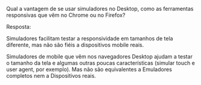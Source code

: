Qual a vantagem de se usar simuladores no Desktop, como as ferramentas responsivas que vêm no Chrome ou no Firefox?

Resposta:

Simuladores facilitam testar a responsividade em tamanhos de tela diferente, mas não são fiéis a dispositivos mobile reais.

Simuladores de mobile que vêm nos navegadores Desktop ajudam a testar o tamanho da tela e algumas outras poucas características (simular touch e user agent, por exemplo). Mas não são equivalentes a Emuladores completos nem a Dispositivos reais.